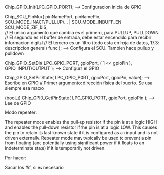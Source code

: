 Chip_GPIO_Init(LPC_GPIO_PORT); --> Configuracion inicial de GPIO

Chip_SCU_PinMux(
         pinNamePort,
         pinNamePin,
         SCU_MODE_INACT/PULLUP/... | SCU_MODE_INBUFF_EN | SCU_MODE_ZIF_DIS,  
		 // El unico argumento que cambia es el primero, para PULLUP, PULLDOWN
		// El segundo es el buffer de entrada, debe estar encendido para recibir informacion digital
		// El tercero es un filtro (todo esta en hoja de datos, 17.3: descripcion general)
         func
      ); --> Configura el SCU. Tambien hace pullup y pulldown

Chip_GPIO_SetDir( 
	LPC_GPIO_PORT, 
	gpioPort, 
	( 1 << gpioPin ), 
	GPIO_INPUT/OUTPUT ); --> Configura el GPIO

Chip_GPIO_SetPinState( LPC_GPIO_PORT, gpioPort, gpioPin, value); --> Escribe en GPIO
	// Primer argumento: dirección física del puerto. Se usa siempre esa macro


(bool_t) Chip_GPIO_GetPinState( LPC_GPIO_PORT, gpioPort, gpioPin ); --> Lee de GPIO


Modo repeater:

The repeater mode enables the pull-up resistor if the pin is at a logic HIGH and enables
the pull-down resistor if the pin is at a logic LOW. This causes the pin to retain its last
known state if it is configured as an input and is not driven externally. Repeater mode may
typically be used to prevent a pin from floating (and potentially using significant power if it
floats to an indeterminate state) if it is temporarily not driven.

Por hacer:

Sacar los #if, si es necesario
